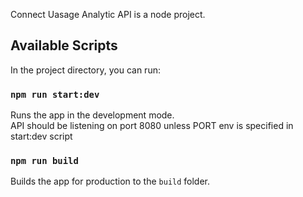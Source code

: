 Connect Uasage Analytic API is a node project.

## Available Scripts

In the project directory, you can run:

### `npm run start:dev` 

Runs the app in the development mode.<br />
API should be listening on port 8080 unless PORT env is specified in start:dev script

### `npm run build`

Builds the app for production to the `build` folder.<br />